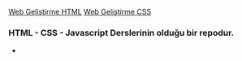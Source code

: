 [Web Geliştirme HTML](https://img.shields.io/badge/WebGeli%C5%9Ftirme-HTML-green)
 [Web Geliştirme CSS](https://img.shields.io/badge/WebGeli%C5%9Ftirme-CSS-orange)
### HTML - CSS - Javascript Derslerinin olduğu bir repodur.

-

